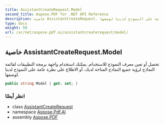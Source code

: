 ```yaml
---
title: AssistantCreateRequest.Model
second_title: Aspose.PDF for .NET API Reference
description: خاصية AssistantCreateRequest. تحصل أو تعين معرف النموذج للاستخدام. يمكنك استخدام واجهة برمجة التطبيقات لقائمة النماذج لرؤية جميع النماذج المتاحة لديك أو الاطلاع على نظرة عامة على النموذج لدينا لوصفها
type: docs
weight: 50
url: /ar/net/aspose.pdf.ai/assistantcreaterequest/model/
---
```

## خاصية AssistantCreateRequest.Model

تحصل أو تعين معرف النموذج للاستخدام. يمكنك استخدام واجهة برمجة التطبيقات لقائمة النماذج لرؤية جميع النماذج المتاحة لديك، أو الاطلاع على نظرة عامة على النموذج لدينا لوصفها.

```csharp
public string Model { get; set; }
```

### انظر أيضًا

* class [AssistantCreateRequest](../)
* namespace [Aspose.Pdf.AI](../../../aspose.pdf.ai/)
* assembly [Aspose.PDF](../../../)
